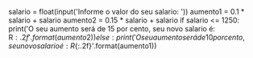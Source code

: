 salario = float(input('Informe o valor do seu salario: '))
aumento1 = 0.1 * salario + salario
aumento2 = 0.15 * salario + salario
if salario <= 1250:
    print('O seu aumento será de 15 por cento, seu novo salario é: R${:.2f}'.format(aumento2))
else:
    print('O seu aumento será de 10 por cento, seu novo salario é: R${:.2f}'.format(aumento1))    